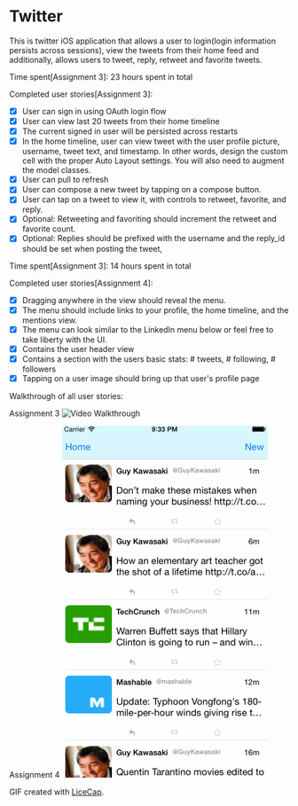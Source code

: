 Twitter
=======

This is twitter iOS application that allows a user to login(login information persists across sessions), view the tweets from their home feed and additionally, allows users to tweet, reply, retweet and favorite tweets.

Time spent[Assignment 3]: 23 hours spent in total

Completed user stories[Assignment 3]:

 * [x] User can sign in using OAuth login flow
 * [x] User can view last 20 tweets from their home timeline
 * [x] The current signed in user will be persisted across restarts
 * [x] In the home timeline, user can view tweet with the user profile picture, username, tweet text, and timestamp. In other words, design the custom cell with the proper Auto Layout settings. You will also need to augment the model classes.
 * [x] User can pull to refresh
 * [x] User can compose a new tweet by tapping on a compose button.
 * [x] User can tap on a tweet to view it, with controls to retweet, favorite, and reply.
 * [x] Optional: Retweeting and favoriting should increment the retweet and favorite count.
 * [x]  Optional: Replies should be prefixed with the username and the reply_id should be set when posting the tweet,

Time spent[Assignment 3]: 14 hours spent in total

Completed user stories[Assignment 4]:

 * [x] Dragging anywhere in the view should reveal the menu.
 * [x] The menu should include links to your profile, the home timeline, and the mentions view.
 * [x] The menu can look similar to the LinkedIn menu below or feel free to take liberty with the UI.
 * [x] Contains the user header view
 * [x] Contains a section with the users basic stats: # tweets, # following, # followers
 * [x] Tapping on a user image should bring up that user's profile page 

Walkthrough of all user stories:

Assignment 3
![Video Walkthrough](https://github.com/yezhisaim/Twitter/blob/master/twitterDemo.gif)


Assignment 4
![Video Walkthrough](https://github.com/yezhisaim/Twitter/blob/master/twitterHBDemo.gif)


GIF created with [LiceCap](http://www.cockos.com/licecap/).
